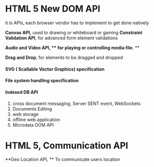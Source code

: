 # HTML 5 New DOM API

it is APIs,  each browser vendor has to implement to get done natively

**Canvas API,** used to drawing or whiteboard or gaming
**Constraint Validation API**, for advanced form element validations

**Audio and Video API, ** for playing or controlling media file.** **

**Drag and Drop**, for elements to be dragged and dropped

#### SVG \( Scallable Vector Graphics\) specification

#### File system handling specification

#### Indexed DB API

#### 

1. cross document messaging, Server SENT event, WebSockets
2. Documents Editing
3. web storage
4. offline web application
5. Microdata DOM API

# HTML 5, Communication API

**Geo Location API, ** To communicate users location

